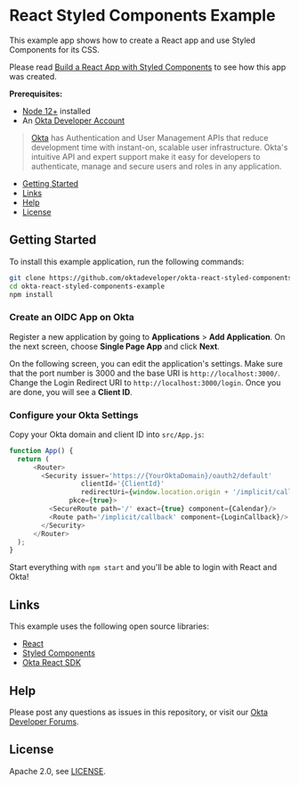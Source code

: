 # React Styled Components Example
 
This example app shows how to create a React app and use Styled Components for its CSS.

Please read [Build a React App with Styled Components](https://developer.okta.com/blog/2020/03/16/react-styled-components) to see how this app was created.

**Prerequisites:** 

* [Node 12+](https://nodejs.org/en/) installed
* An [Okta Developer Account](https://developer.okta.com/signup)

> [Okta](https://developer.okta.com/) has Authentication and User Management APIs that reduce development time with instant-on, scalable user infrastructure. Okta's intuitive API and expert support make it easy for developers to authenticate, manage and secure users and roles in any application.

* [Getting Started](#getting-started)
* [Links](#links)
* [Help](#help)
* [License](#license)

## Getting Started

To install this example application, run the following commands:

```bash
git clone https://github.com/oktadeveloper/okta-react-styled-components-example.git
cd okta-react-styled-components-example
npm install
```

### Create an OIDC App on Okta

Register a new application by going to **Applications** > **Add Application**. On the next screen, choose **Single Page App** and click **Next**.

On the following screen, you can edit the application's settings. Make sure that the port number is 3000 and the base URI is `http://localhost:3000/`. Change the Login Redirect URI to `http://localhost:3000/login`. Once you are done, you will see a **Client ID**.

### Configure your Okta Settings

Copy your Okta domain and client ID into `src/App.js`:

```js
function App() {
  return (
      <Router>
        <Security issuer='https://{YourOktaDomain}/oauth2/default'
                  clientId='{ClientId}'
                  redirectUri={window.location.origin + '/implicit/callback'}
               pkce={true}>
          <SecureRoute path='/' exact={true} component={Calendar}/>
          <Route path='/implicit/callback' component={LoginCallback}/>
        </Security>
      </Router>
  );
}
```

Start everything with `npm start` and you'll be able to login with React and Okta!

## Links

This example uses the following open source libraries:

* [React](https://reactjs.org/)
* [Styled Components](https://styled-components.com/)
* [Okta React SDK](https://github.com/okta/okta-oidc-js/tree/master/packages/okta-react)

## Help

Please post any questions as issues in this repository, or visit our [Okta Developer Forums](https://devforum.okta.com/).

## License

Apache 2.0, see [LICENSE](LICENSE).
